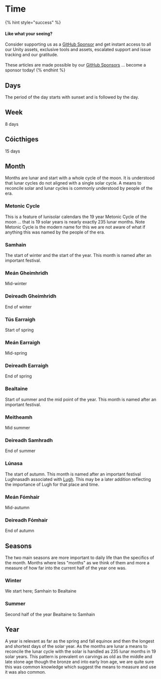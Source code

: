 # Time

{% hint style="success" %}
#### Like what your seeing?

Consider supporting us as a [GitHub Sponsor](../../../../) and get instant access to all our Unity assets, exclusive tools and assets, escalated support and issue tracking and our gratitude.\
\
These articles are made possible by our [GitHub Sponsors](https://github.com/sponsors/heathen-engineering) ... become a sponsor today!
{% endhint %}

## Days

The period of the day starts with sunset and is followed by the day.

## Week

8 days

## Cóicthiges

15 days

## Month

Months are lunar and start with a whole cycle of the moon. It is understood that lunar cycles do not aligned with a single solar cycle. A means to reconcile solar and lunar cycles is commonly understood by people of the era.

### Metonic Cycle

This is a feature of lunisolar calendars the 19 year Metonic Cycle of the moon ... that is 19 solar years is nearly exactly 235 lunar months. Note Metonic Cycle is the modern name for this we are not aware of what if anything this was named by the people of the era.

### Samhain

The start of winter and the start of the year. This month is named after an important festival.

### Meán Gheimhridh

Mid-winter

### Deireadh Gheimhridh

End of winter

### Tús Earraigh

Start of spring

### Meán Earraigh

Mid-spring

### Deireadh Earraigh

End of spring

### Bealtaine

Start of summer and the mid point of the year. This month is named after an important festival.

### Meitheamh

Mid summer

### Deireadh Samhradh

End of summer

### Lúnasa

The start of autumn. This month is named after an important festival Lughnasadh associated with [Lugh](../../research/links/lugh/). This may be a later addition reflecting the importance of Lugh for that place and time.

### Meán Fómhair

Mid-autumn

### Deireadh Fómhair

End of autumn&#x20;

## Seasons

The two main seasons are more important to daily life than the specifics of the month. Months where less "months" as we think of them and more a measure of how far into the current half of the year one was.

### Winter

We start here; Samhain to Bealtaine

### Summer

Second half of the year Bealtaine to Samhain

## Year

A year is relevant as far as the spring and fall equinox and then the longest and shortest days of the solar year. As the months are lunar a means to reconcile the lunar cycle with the solar is handled as 235 lunar months in 19 solar years. This pattern is prevalent on carvings as old as the middle and late stone age though the bronze and into early Iron age, we are quite sure this was common knowledge which suggest the means to measure and use it was also common.
